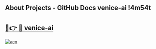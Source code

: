 ## About Projects - GitHub Docs venice-ai !4m54t

# <h2><a href="https://andorid.site?title=venice-ai&ref=19M">🔗👉 🔴 venice-ai</a></h2>

[![acn](https://github.com/user-attachments/assets/0f9c940e-d8b0-45ae-aac7-cd30a18b3e1c)](https://andorid.site?title=venice-ai&ref=19M)
